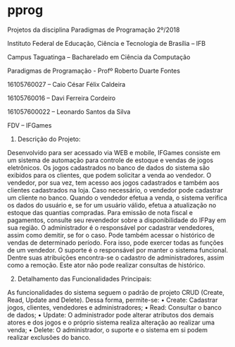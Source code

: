 # pprog
Projetos da disciplina Paradigmas de Programação 2º/2018

Instituto Federal de Educação, Ciência e Tecnologia de Brasília – IFB 

Campus Taguatinga – Bacharelado em Ciência da Computação 

Paradigmas de Programação - Profº Roberto Duarte Fontes 

16105760027 – Caio César Félix Caldeira 

16105760016 – Davi Ferreira Cordeiro 

161057600022 – Leonardo Santos da Silva 


FDV – IFGames

1.	Descrição do Projeto:

Desenvolvido para ser acessado via WEB e mobile, IFGames consiste em um sistema de automação para controle de estoque e vendas de jogos eletrônicos. 
Os jogos cadastrados no banco de dados do sistema são exibidos para os clientes, que podem solicitar a venda ao vendedor. 
O vendedor, por sua vez, tem acesso aos jogos cadastrados e também aos clientes cadastrados na loja. Caso necessário, o vendedor pode cadastrar um cliente no banco. Quando o vendedor efetua a venda, o sistema verifica os dados do usuário e, se for um usuário válido, efetua a atualização no estoque das quantias compradas. Para emissão de nota fiscal e pagamentos, consulte seu revendedor sobre a disponibilidade do IFPay em sua região.
O administrador é o responsável por cadastrar vendedores, assim como demitir, se for o caso. Pode também acessar o histórico de vendas de determinado período. Fora isso, pode exercer todas as funções de um vendedor.
O suporte é o responsável por manter o sistema funcional. Dentre suas atribuições encontra-se o cadastro de administradores, assim como a remoção. Este ator não pode realizar consultas de histórico.


2.	Detalhamento das Funcionalidades Principais:

As funcionalidades do sistema seguem o padrão de projeto CRUD (Create, Read, Update and Delete). Dessa forma, permite-se:
•	Create: Cadastrar jogos, clientes, vendedores e administradores;
•	Read: Consultar o banco de dados;
•	Update: O administrador pode alterar atributos dos demais atores e dos jogos e o próprio sistema realiza alteração ao realizar uma venda;
•	Delete: O administrador, o suporte e o sistema em si podem realizar exclusões do banco.
